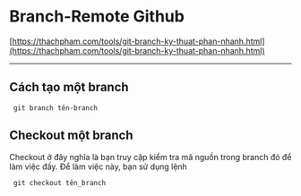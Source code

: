# Branch-Remote Github
[https://thachpham.com/tools/git-branch-ky-thuat-phan-nhanh.html](https://thachpham.com/tools/git-branch-ky-thuat-phan-nhanh.html)   
***
## Cách tạo một branch
     git branch tên-branch
## Checkout một branch
Checkout ở đây nghĩa là bạn truy cập kiểm tra mã nguồn trong branch đó để làm việc đấy. Để làm việc này, bạn sử dụng lệnh 
     
     git checkout tên_branch

## 

    